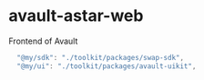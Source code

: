 # avault-astar-web

Frontend of Avault

```js
  "@my/sdk": "./toolkit/packages/swap-sdk",
  "@my/ui": "./toolkit/packages/avault-uikit",
```
